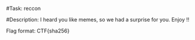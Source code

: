 #Task: reccon

#Description:
I heard you like memes, so we had a surprise for you. Enjoy !!

Flag format: CTF{sha256}

